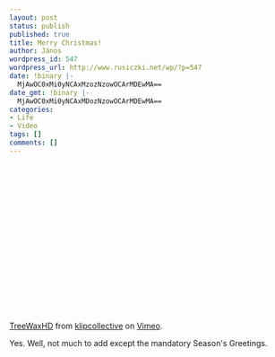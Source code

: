 ```yaml
---
layout: post
status: publish
published: true
title: Merry Christmas!
author: János
wordpress_id: 547
wordpress_url: http://www.rusiczki.net/wp/?p=547
date: !binary |-
  MjAwOC0xMi0yNCAxMzozNzowOCArMDEwMA==
date_gmt: !binary |-
  MjAwOC0xMi0yNCAxMDozNzowOCArMDEwMA==
categories:
- Life
- Video
tags: []
comments: []
---
```

<p><object width="500" height="281"><param name="allowfullscreen" value="true" /><param name="allowscriptaccess" value="always" /><param name="movie" value="http://vimeo.com/moogaloop.swf?clip_id=2515299&amp;server=vimeo.com&amp;show_title=1&amp;show_byline=1&amp;show_portrait=0&amp;color=ffffff&amp;fullscreen=1" /><embed src="http://vimeo.com/moogaloop.swf?clip_id=2515299&amp;server=vimeo.com&amp;show_title=1&amp;show_byline=1&amp;show_portrait=0&amp;color=ffffff&amp;fullscreen=1" type="application/x-shockwave-flash" allowfullscreen="true" allowscriptaccess="always" width="500" height="281"></embed></object><br />
<a href="http://vimeo.com/2515299">TreeWaxHD</a> from <a href="http://vimeo.com/user1033252">klipcollective</a> on <a href="http://vimeo.com">Vimeo</a>.</p>
<p>Yes. Well, not much to add except the mandatory Season's Greetings.</p>
